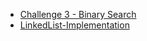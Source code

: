 * [Challenge 3 - Binary Search](assets/BINARYSEARCH.md)
* [ LinkedList-Implementation](LinkedList-Implementation.md)

